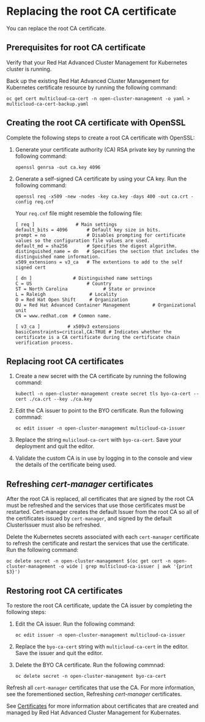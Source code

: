 # Replacing the root CA certificate

You can replace the root CA certificate.

## Prerequisites for root CA certificate

Verify that your Red Hat Advanced Cluster Management for Kubernetes cluster is running.

Back up the existing Red Hat Advanced Cluster Management for Kubernetes certificate resource by running the following command:

   ```
   oc get cert multicloud-ca-cert -n open-cluster-management -o yaml > multicloud-ca-cert-backup.yaml
   ```

## Creating the root CA certificate with OpenSSL

Complete the following steps to create a root CA certificate with OpenSSL:

1. Generate your certificate authority (CA) RSA private key by running the following command:

   ```
   openssl genrsa -out ca.key 4096
   ```

2. Generate a self-signed CA certificate by using your CA key. Run the following command:

   ```
   openssl req -x509 -new -nodes -key ca.key -days 400 -out ca.crt -config req.cnf
   ```

   Your `req.cnf` file might resemble the following file:

      ```
      [ req ]               # Main settings
      default_bits = 4096       # Default key size in bits.
      prompt = no               # Disables prompting for certificate values so the configuration file values are used.
      default_md = sha256       # Specifies the digest algorithm.
      distinguished_name = dn   # Specifies the section that includes the distinguished name information.
      x509_extensions = v3_ca   # The extentions to add to the self signed cert

      [ dn ]               # Distinguished name settings
      C = US                    # Country
      ST = North Carolina             # State or province
      L = Raleigh                # Locality
      O = Red Hat Open Shift     # Organization
      OU = Red Hat Advanced Container Management        # Organizational unit
      CN = www.redhat.com  # Common name.

      [ v3_ca ]          # x509v3 extensions
      basicConstraints=critical,CA:TRUE # Indicates whether the certificate is a CA certificate during the certificate chain verification process.
      ```

## Replacing root CA certificates

1. Create a new secret with the CA certificate by running the following command:

   ```
   kubectl -n open-cluster-management create secret tls byo-ca-cert --cert ./ca.crt --key ./ca.key
   ```

2. Edit the CA issuer to point to the BYO certificate. Run the following commnad:

   ```
   oc edit issuer -n open-cluster-management multicloud-ca-issuer
   ```

3. Replace the string `mulicloud-ca-cert` with `byo-ca-cert`. Save your deployment and quit the editor.

4. Validate the custom CA is in use by logging in to the console and view the details of the certificate being used.

## Refreshing _cert-manager_ certificates

After the root CA is replaced, all certificates that are signed by the root CA must be refreshed and the services that use those certificates must be restarted. Cert-manager creates the default Issuer from the root CA so all of the certificates issued by `cert-manager`, and signed by the default ClusterIssuer must also be refreshed.

Delete the Kubernetes secrets associated with each `cert-manager` certificate to refresh the certificate and restart the services that use the certificate. Run the following command:

   ```
   oc delete secret -n open-cluster-management $(oc get cert -n open-cluster-management -o wide | grep multicloud-ca-issuer | awk '{print $3}')
   ```

## Restoring root CA certificates

To restore the root CA certificate, update the CA issuer by completing the following steps:

1. Edit the CA issuer. Run the following command:

   ```
   oc edit issuer -n open-cluster-management multicloud-ca-issuer
   ```

2. Replace the `byo-ca-cert` string with `multicloud-ca-cert` in the editor. Save the issuer and quit the editor.

3. Delete the BYO CA certificate. Run the following commnad:

   ```
   oc delete secret -n open-cluster-management byo-ca-cert
   ```
   
Refresh all `cert-manager` certificates that use the CA. For more information, see the forementioned section, Refreshing _cert-manager_ certificates. 

See [Certificates](certificates.md) for more information about certificates that are created and managed by Red Hat Advanced Cluster Management for Kubernates.